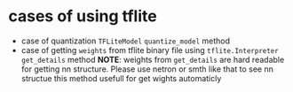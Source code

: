 cases of using tflite 
=====================
* case of quantization `TFLiteModel` `quantize_model` method
* case of getting `weights` from tflite binary file using `tflite.Interpreter ` `get_details` method
  **NOTE**: weights from `get_details` are hard readable for getting nn structure. Please use netron or smth like that to see nn structue
  this method usefull for get wights automaticly  
